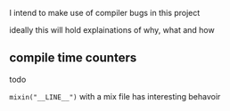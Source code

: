 I intend to make use of compiler bugs in this project

ideally this will hold explainations of why, what and how

## compile time counters

todo 

`mixin("__LINE__")` with a mix file has interesting behavoir